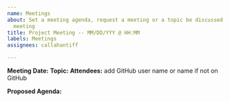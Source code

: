 ```yaml
---
name: Meetings
about: Set a meeting agenda, request a meeting or a topic be discussed at an upcoming
  meeting
title: Project Meeting -- MM/DD/YYY @ HH:MM
labels: Meetings
assignees: callahantiff

---
```


**Meeting Date:** 
**Topic:**
**Attendees:** add GitHub user name or name if not on GitHub

**Proposed Agenda:**
